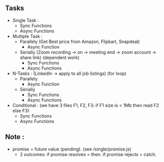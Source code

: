 ## Tasks
* Single Task :
    * Sync Functions
    * Async Functions
* Multiple Task :
    * Parallely (Get Best price from Amazon, Flipkart, Snapdeal)
        * Async Function
    * Serially  (Zoom recording -> on -> meeting end -> zoom account -> share link) (dependent work)
        * Sync Functions
        * Async Functions
* N-Tasks : (LinkedIn -> apply to all job listings) (for loop)
    * Parallely 
        * Async Function
    * Serially 
        * Sync Functions
        * Async Functions
* Conditional : (we have 3 files F1, F2, F3: if F1 size is < 1Mb then read F2 else F3)
    * Sync Functions
    * Async Functions

## Note :
* promise = future value (pending). (see /single/promise.js)
    * 2 outcomes: if promise resolves = then. if promise rejects = catch. 


